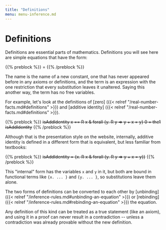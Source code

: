 ```yaml
---
title: "Definitions"
menu: menu-inference.md
---
```


# Definitions

Definitions are essential parts of mathematics.
Definitions you will see here are simple equations
that have the form:

{{% preblock %}}
<name> = <term>
{{% /preblock %}}

The name is the name of a new constant, one that has
never appeared before in any axioms or definitions,
and the term is an expression with the one restriction
that every substitution leaves it unaltered.  Saying
this another way, the term has no free variables.

For example, let's look at the definitions of [zero]
({{< relref "/real-number-facts.md#definitions" >}})
and [additive identity]
({{< relref "/real-number-facts.md#definitions" >}}).

{{% preblock %}}
~~isAddIdentity x == R x & forall {y. R y => y + x = y}
0 = the1 isAddIdentity~~
{{% /preblock %}}

Although that is the presentation style on the website, internally,
additive identity is defined in a different form that is equivalent,
but less familiar from textbooks:

{{% preblock %}}
~~isAddIdentity = {x. R x & forall {y. R y => y + x = y}}~~
{{% /preblock %}}

This "internal" form has the variables `x` and `y` in it,
but both are bound in functional terms like `{x. ... }`
and `{y. ... }`, so substitutions leave them alone.

The two forms of definitions can be converted to each other
by [unbinding]({{< relref "/inference-rules.md#unbinding-an-equation" >}})
or [rebinding]({{< relref "/inference-rules.md#rebinding-an-equation" >}})
the equation.

Any definition of this kind can be treated as a true statement
(like an axiom), and using it in a proof can never result in
a contradiction -- unless a contradiction was already provable
without the new definition.
